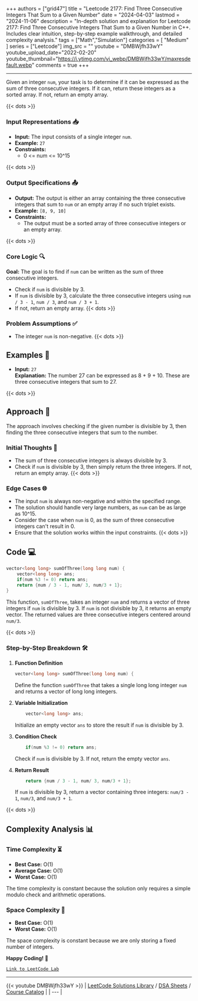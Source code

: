 
+++
authors = ["grid47"]
title = "Leetcode 2177: Find Three Consecutive Integers That Sum to a Given Number"
date = "2024-04-03"
lastmod = "2024-11-06"
description = "In-depth solution and explanation for Leetcode 2177: Find Three Consecutive Integers That Sum to a Given Number in C++. Includes clear intuition, step-by-step example walkthrough, and detailed complexity analysis."
tags = ["Math","Simulation"]
categories = [
    "Medium"
]
series = ["Leetcode"]
img_src = ""
youtube = "DMBWjfh33wY"
youtube_upload_date="2022-02-20"
youtube_thumbnail="https://i.ytimg.com/vi_webp/DMBWjfh33wY/maxresdefault.webp"
comments = true
+++



---
Given an integer `num`, your task is to determine if it can be expressed as the sum of three consecutive integers. If it can, return these integers as a sorted array. If not, return an empty array.
<!--more-->
{{< dots >}}
### Input Representations 📥
- **Input:** The input consists of a single integer `num`.
- **Example:** `27`
- **Constraints:**
	- 0 <= num <= 10^15

{{< dots >}}
### Output Specifications 📤
- **Output:** The output is either an array containing the three consecutive integers that sum to `num` or an empty array if no such triplet exists.
- **Example:** `[8, 9, 10]`
- **Constraints:**
	- The output must be a sorted array of three consecutive integers or an empty array.

{{< dots >}}
### Core Logic 🔍
**Goal:** The goal is to find if `num` can be written as the sum of three consecutive integers.

- Check if `num` is divisible by 3.
- If `num` is divisible by 3, calculate the three consecutive integers using `num / 3 - 1`, `num / 3`, and `num / 3 + 1`.
- If not, return an empty array.
{{< dots >}}
### Problem Assumptions ✅
- The integer `num` is non-negative.
{{< dots >}}
## Examples 🧩
- **Input:** `27`  \
  **Explanation:** The number 27 can be expressed as 8 + 9 + 10. These are three consecutive integers that sum to 27.

{{< dots >}}
## Approach 🚀
The approach involves checking if the given number is divisible by 3, then finding the three consecutive integers that sum to the number.

### Initial Thoughts 💭
- The sum of three consecutive integers is always divisible by 3.
- Check if `num` is divisible by 3, then simply return the three integers. If not, return an empty array.
{{< dots >}}
### Edge Cases 🌐
- The input `num` is always non-negative and within the specified range.
- The solution should handle very large numbers, as `num` can be as large as 10^15.
- Consider the case when `num` is 0, as the sum of three consecutive integers can't result in 0.
- Ensure that the solution works within the input constraints.
{{< dots >}}
## Code 💻
```cpp
vector<long long> sumOfThree(long long num) {
    vector<long long> ans;
    if(num %3 != 0) return ans;
    return {num / 3 - 1, num/ 3, num/3 + 1};
}
```

This function, `sumOfThree`, takes an integer `num` and returns a vector of three integers if `num` is divisible by 3. If `num` is not divisible by 3, it returns an empty vector. The returned values are three consecutive integers centered around `num/3`.

{{< dots >}}
### Step-by-Step Breakdown 🛠️
1. **Function Definition**
	```cpp
	vector<long long> sumOfThree(long long num) {
	```
	Define the function `sumOfThree` that takes a single long long integer `num` and returns a vector of long long integers.

2. **Variable Initialization**
	```cpp
	    vector<long long> ans;
	```
	Initialize an empty vector `ans` to store the result if `num` is divisible by 3.

3. **Condition Check**
	```cpp
	    if(num %3 != 0) return ans;
	```
	Check if `num` is divisible by 3. If not, return the empty vector `ans`.

4. **Return Result**
	```cpp
	    return {num / 3 - 1, num/ 3, num/3 + 1};
	```
	If `num` is divisible by 3, return a vector containing three integers: `num/3 - 1`, `num/3`, and `num/3 + 1`.

{{< dots >}}
## Complexity Analysis 📊
### Time Complexity ⏳
- **Best Case:** O(1)
- **Average Case:** O(1)
- **Worst Case:** O(1)

The time complexity is constant because the solution only requires a simple modulo check and arithmetic operations.

### Space Complexity 💾
- **Best Case:** O(1)
- **Worst Case:** O(1)

The space complexity is constant because we are only storing a fixed number of integers.

**Happy Coding! 🎉**


[`Link to LeetCode Lab`](https://leetcode.com/problems/find-three-consecutive-integers-that-sum-to-a-given-number/description/)

---
{{< youtube DMBWjfh33wY >}}
| [LeetCode Solutions Library](https://grid47.xyz/leetcode/) / [DSA Sheets](https://grid47.xyz/sheets/) / [Course Catalog](https://grid47.xyz/courses/) |
| --- |
